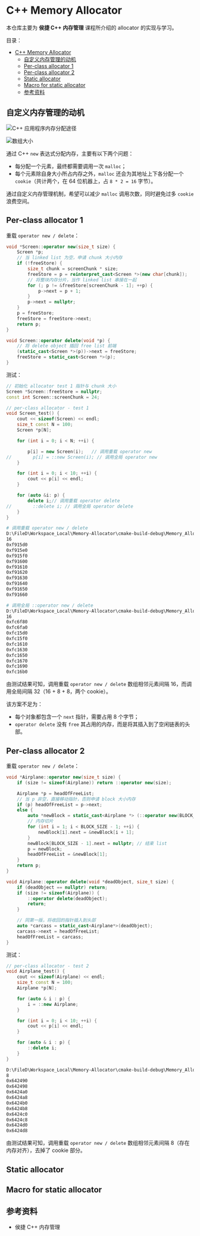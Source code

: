 # C++ Memory Allocator

本仓库主要为 **侯捷 C++ 内存管理** 课程所介绍的 allocator 的实现与学习。

目录：

- [C++ Memory Allocator](#c-memory-allocator)
  - [自定义内存管理的动机](#自定义内存管理的动机)
  - [Per-class allocator 1](#per-class-allocator-1)
  - [Per-class allocator 2](#per-class-allocator-2)
  - [Static allocator](#static-allocator)
  - [Macro for static allocator](#macro-for-static-allocator)
  - [参考资料](#参考资料)

## 自定义内存管理的动机

![C++ 应用程序内存分配途径](https://yulan-img-work.oss-cn-beijing.aliyuncs.com/img/202205282047088.png)

![数组大小](https://yulan-img-work.oss-cn-beijing.aliyuncs.com/img/202205282051202.png)

通过 C++ `new` 表达式分配内存，主要有以下两个问题：

* 每分配一个元素，最终都需要调用一次 `malloc`；
* 每个元素除自身大小所占内存之外，`malloc` 还会为其地址上下各分配一个 `cookie`（共计两个，在 64 位机器上，占 `8 * 2 = 16` 字节）。

通过自定义内存管理机制，希望可以减少 `malloc` 调用次数，同时避免过多 `cookie` 浪费空间。

## Per-class allocator 1

重载 `operator new / delete`：

```C++
void *Screen::operator new(size_t size) {
    Screen *p;
    // 当 linked list 为空，申请 chunk 大小内存
    if (!freeStore) {
        size_t chunk = screenChunk * size;
        freeStore = p = reinterpret_cast<Screen *>(new char[chunk]);
        // 将整块内存分片，当作 linked list 串接在一起
        for (; p != &freeStore[screenChunk - 1]; ++p) {
            p->next = p + 1;
        }
        p->next = nullptr;
    }
    p = freeStore;
    freeStore = freeStore->next;
    return p;
}

void Screen::operator delete(void *p) {
    // 将 delete object 插回 free list 前端
    (static_cast<Screen *>(p))->next = freeStore;
    freeStore = static_cast<Screen *>(p);
}
```

测试：

```C++
// 初始化 allocator test 1 指针与 chunk 大小
Screen *Screen::freeStore = nullptr;
const int Screen::screenChunk = 24;

// per-class allocator - test 1
void Screen_test() {
    cout << sizeof(Screen) << endl;
    size_t const N = 100;
    Screen *p[N];

    for (int i = 0; i < N; ++i) {

        p[i] = new Screen(i);   // 调用重载 operator new
//        p[i] = ::new Screen(i); // 调用全局 operator new
    }

    for (int i = 0; i < 10; ++i) {
        cout << p[i] << endl;
    }

    for (auto &i: p) {
        delete i;// 调用重载 operator delete
//        ::delete i; // 调用全局 operator delete
    }
}
```

```bash
# 调用重载 operator new / delete
D:\FileD\Workspace_Local\Memory-Allocator\cmake-build-debug\Memory_Allocator.exe
16
0xf915d0
0xf915e0
0xf915f0
0xf91600
0xf91610
0xf91620
0xf91630
0xf91640
0xf91650
0xf91660

# 调用全局 ::operator new / delete
D:\FileD\Workspace_Local\Memory-Allocator\cmake-build-debug\Memory_Allocator.exe
16
0xfc6f80
0xfc6fa0
0xfc15d0
0xfc15f0
0xfc1610
0xfc1630
0xfc1650
0xfc1670
0xfc1690
0xfc16b0
```

由测试结果可知，调用重载 `operator new / delete` 数组相邻元素间隔 16，而调用全局间隔 32（16 + 8 + 8，两个 cookie）。

该方案不足为：

* 每个对象都包含一个 `next` 指针，需要占用 8 个字节；
* `operator delete` 没有 `free` 其占用的内存，而是将其插入到了空闲链表的头部。

## Per-class allocator 2

重载 `operator new / delete`：

```C++
void *Airplane::operator new(size_t size) {
    if (size != sizeof(Airplane)) return ::operator new(size);

    Airplane *p = headOfFreeList;
    // 当 p 非空，直接移动指针，否则申请 block 大小内存
    if (p) headOfFreeList = p->next;
    else {
        auto *newBlock = static_cast<Airplane *> (::operator new(BLOCK_SIZE * sizeof(Airplane)));
        // 内存切片
        for (int i = 1; i < BLOCK_SIZE - 1; ++i) {
            newBlock[i].next = &newBlock[i + 1];
        }
        newBlock[BLOCK_SIZE - 1].next = nullptr; // 结束 list
        p = newBlock;
        headOfFreeList = &newBlock[1];
    }
    return p;
}

void Airplane::operator delete(void *deadObject, size_t size) {
    if (deadObject == nullptr) return;
    if (size != sizeof(Airplane)) {
        ::operator delete(deadObject);
        return;
    }

    // 同第一版，将收回的指针插入到头部
    auto *carcass = static_cast<Airplane*>(deadObject);
    carcass->next = headOfFreeList;
    headOfFreeList = carcass;
}
```

测试：

```C++
// per-class allocator - test 2
void Airplane_test() {
    cout << sizeof(Airplane) << endl;
    size_t const N = 100;
    Airplane *p[N];

    for (auto & i : p) {
        i = ::new Airplane;
    }

    for (int i = 0; i < 10; ++i) {
        cout << p[i] << endl;
    }

    for (auto & i : p) {
        ::delete i;
    }
}
```

```bash
D:\FileD\Workspace_Local\Memory-Allocator\cmake-build-debug\Memory_Allocator.exe
8
0x642490
0x642498
0x6424a0
0x6424a8
0x6424b0
0x6424b8
0x6424c0
0x6424c8
0x6424d0
0x6424d8
```

由测试结果可知，调用重载 `operator new / delete` 数组相邻元素间隔 8（存在内存对齐），去掉了 cookie 部分。

## Static allocator

## Macro for static allocator

## 参考资料

* 侯捷 C++ 内存管理
